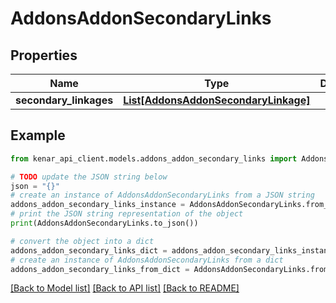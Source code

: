 # AddonsAddonSecondaryLinks


## Properties

Name | Type | Description | Notes
------------ | ------------- | ------------- | -------------
**secondary_linkages** | [**List[AddonsAddonSecondaryLinkage]**](AddonsAddonSecondaryLinkage.md) |  | [optional] 

## Example

```python
from kenar_api_client.models.addons_addon_secondary_links import AddonsAddonSecondaryLinks

# TODO update the JSON string below
json = "{}"
# create an instance of AddonsAddonSecondaryLinks from a JSON string
addons_addon_secondary_links_instance = AddonsAddonSecondaryLinks.from_json(json)
# print the JSON string representation of the object
print(AddonsAddonSecondaryLinks.to_json())

# convert the object into a dict
addons_addon_secondary_links_dict = addons_addon_secondary_links_instance.to_dict()
# create an instance of AddonsAddonSecondaryLinks from a dict
addons_addon_secondary_links_from_dict = AddonsAddonSecondaryLinks.from_dict(addons_addon_secondary_links_dict)
```
[[Back to Model list]](../README.md#documentation-for-models) [[Back to API list]](../README.md#documentation-for-api-endpoints) [[Back to README]](../README.md)


